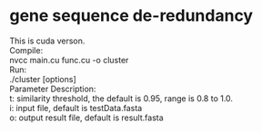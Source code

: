 # gene sequence de-redundancy  
This is cuda verson.  
Compile:  
nvcc main.cu func.cu -o cluster  
Run:  
./cluster [options]  
Parameter Description:  
t: similarity threshold, the default is 0.95, range is 0.8 to 1.0.  
i: input file, default is testData.fasta  
o: output result file, default is result.fasta  
